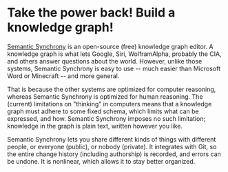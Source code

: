 
# Take the power back! Build a knowledge graph!

[Semantic Synchrony](http://www.github.com/synchrony/smsn/wiki) is an open-source (free) knowledge graph editor. A knowledge graph is what lets Google, Siri, WolframAlpha, probably the CIA, and others answer questions about the world. However, unlike those systems, Semantic Synchrony is easy to use -- much easier than Microsoft Word or Minecraft -- and more general.

That is because the other systems are optimized for computer reasoning, whereas Semantic Synchrony is optimized for human reasoning. The (current) limitations on "thinking" in computers means that a knowledge graph must adhere to some fixed schema, which limits what can be expressed, and how. Semantic Synchrony imposes no such limitation; knowledge in the graph is plain text, written however you like.

Semantic Synchrony lets you share different kinds of things with different people, or everyone (public), or nobody (private). It integrates with Git, so the entire change history (including authorship) is recorded, and errors can be undone. It is nonlinear, which allows it to stay better organized.
